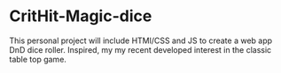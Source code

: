 # CritHit-Magic-dice
This personal project will include HTMl/CSS and JS to create a web app DnD dice roller. Inspired, my my recent developed interest in the classic table top game. 

